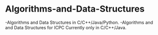 # Algorithms-and-Data-Structures
-Algorithms and Data Structures in C/C++/Java/Python. 
-Algorithms and and Data Structures for ICPC
Currently only in C/C++/Java.
